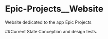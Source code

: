# Epic-Projects__Website
Website dedicated to the app Epic Projects

##Current State
Conception and design tests.
